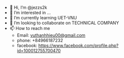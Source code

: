 - 👋 Hi, I’m @jezzs2k
- 👀 I’m interested in ...
- 🌱 I’m currently learning UET-VNU
- 💞️ I’m looking to collaborate on TECHNICAL COMPANY
- 📫 How to reach me
  + Email: vuthanhhieu00@gmail.com
  + phone: +84966187232
  + facebook: https://www.facebook.com/profile.php?id=100012755700470

<!---
jezzs2k/jezzs2k is a ✨ special ✨ repository because its `README.md` (this file) appears on your GitHub profile.
You can click the Preview link to take a look at your changes.
--->
